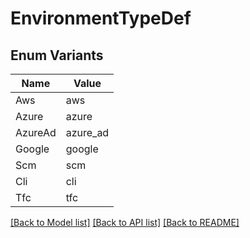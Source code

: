 # EnvironmentTypeDef

## Enum Variants

| Name | Value |
|---- | -----|
| Aws | aws |
| Azure | azure |
| AzureAd | azure_ad |
| Google | google |
| Scm | scm |
| Cli | cli |
| Tfc | tfc |


[[Back to Model list]](../README.md#documentation-for-models) [[Back to API list]](../README.md#documentation-for-api-endpoints) [[Back to README]](../README.md)


